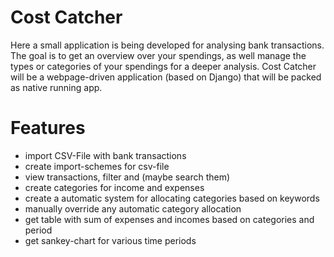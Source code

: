 # Cost Catcher
Here a small application is being developed for analysing bank transactions. The goal is to get an overview over your spendings, as well manage the types or categories of your spendings for a deeper analysis.
Cost Catcher will be a webpage-driven application (based on Django) that will be packed as native running app.

# Features
* import CSV-File with bank transactions
* create import-schemes for csv-file
* view transactions, filter and (maybe search them)
* create categories for income and expenses
* create a automatic system for allocating categories based on keywords
* manually override any automatic category allocation
* get table with sum of expenses and incomes based on categories and period
* get sankey-chart for various time periods